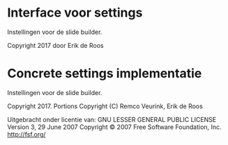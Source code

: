 ﻿# Interface voor settings

Instellingen voor de slide builder.

Copyright 2017 door Erik de Roos

# Concrete settings implementatie

Instellingen voor de slide builder.

Copyright 2017. Portions Copyright (C) Remco Veurink, Erik de Roos

Uitgebracht onder licentie van:
GNU LESSER GENERAL PUBLIC LICENSE
Version 3, 29 June 2007
Copyright © 2007 Free Software Foundation, Inc. <http://fsf.org/>
